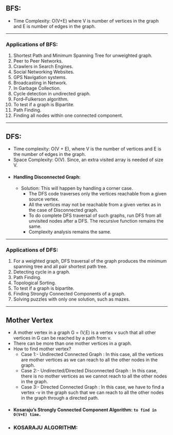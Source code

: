 ## BFS: 
 * Time Complexity: O(V+E) where V is number of vertices in the graph and E is number of edges in the graph.
 
<hr/> 

### Applications of BFS:
 1. Shortest Path and Minimum Spanning Tree for unweighted graph.
 2. Peer to Peer Networks.
 3. Crawlers in Search Engines.
 4. Social Networking Websites.
 5. GPS Navigation systems.
 6. Broadcasting in Network.
 7. In Garbage Collection.
 8. Cycle detection in undirected graph.
 9. Ford–Fulkerson algorithm.
 10. To test if a graph is Bipartite.
 11. Path Finding.
 12. Finding all nodes within one connected component.

<hr/>

## DFS: 
 * Time complexity: O(V + E), where V is the number of vertices and E is the number of edges in the graph.
 * Space Complexity: O(V). Since, an extra visited array is needed of size V.
 * #### Handling Disconnected Graph:
    * Solution: This will happen by handling a corner case.
        * The DFS code traverses only the vertices reachable from a given source vertex. 
        * All the vertices may not be reachable from a given vertex as in the case of Disconnected graph. 
        * To do complete DFS traversal of such graphs, run DFS from all unvisited nodes after a DFS. The recursive function remains the same.
        * Complexity analysis remains the same.
        
<hr/>

### Applications of DFS: 
 1. For a weighted graph, DFS traversal of the graph produces the minimum spanning tree and all pair shortest path tree.
 2. Detecting cycle in a graph.
 3. Path Finding.
 4. Topological Sorting.
 5. To test if a graph is bipartite.
 6. Finding Strongly Connected Components of a graph.
 7. Solving puzzles with only one solution, such as mazes.
 
 
<hr/>


## Mother Vertex
 * A mother vertex in a graph G = (V,E) is a vertex v such that all other vertices in G can be reached by a path from v.
 * There can be more than one mother vertices in a graph.
 * How to find mother vertex?
    * Case 1:- Undirected Connected Graph : In this case, all the vertices are mother vertices as we can reach to all the other nodes in the graph.
    * Case 2:- Undirected/Directed Disconnected Graph : In this case, there is no mother vertices as we cannot reach to all the other nodes in the graph.
    * Case 3:- Directed Connected Graph : In this case, we have to find a vertex -v in the graph such that we can reach to all the other nodes in the graph through a directed path.
 * #### Kosaraju’s Strongly Connected Component Algorithm: `to find in O(V+E) time.`
 * ### KOSARAJU ALGORITHM:
 
